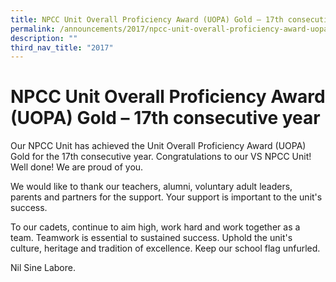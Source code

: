 ```yaml
---
title: NPCC Unit Overall Proficiency Award (UOPA) Gold – 17th consecutive year
permalink: /announcements/2017/npcc-unit-overall-proficiency-award-uopa-gold-17th-consecutive-year/
description: ""
third_nav_title: "2017"
---
```

# **NPCC Unit Overall Proficiency Award (UOPA) Gold – 17th consecutive year**

Our NPCC Unit has achieved the Unit Overall Proficiency Award (UOPA) Gold for the 17th consecutive year. Congratulations to our VS NPCC Unit! Well done! We are proud of you.

We would like to thank our teachers, alumni, voluntary adult leaders, parents and partners for the support. Your support is important to the unit's success.

To our cadets, continue to aim high, work hard and work together as a team. Teamwork is essential to sustained success. Uphold the unit's culture, heritage and tradition of excellence. Keep our school flag unfurled.

Nil Sine Labore.